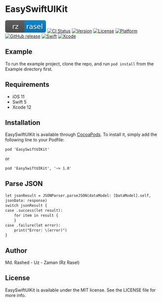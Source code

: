 # EasySwiftUIKit

[![Rz Rasel](https://raw.githubusercontent.com/arzrasel/svg/main/rz-rasel-blue.svg)](https://github.com/rzrasel)
[![CI Status](https://img.shields.io/travis/Rashed/EasySwiftUIKit.svg?style=flat)](https://travis-ci.org/Rashed/EasySwiftUIKit)
[![Version](https://img.shields.io/cocoapods/v/EasySwiftUIKit.svg?style=flat)](https://cocoapods.org/pods/EasySwiftUIKit)
[![License](https://img.shields.io/cocoapods/l/EasySwiftUIKit.svg?style=flat)](https://cocoapods.org/pods/EasySwiftUIKit)
[![Platform](https://img.shields.io/cocoapods/p/EasySwiftUIKit.svg?style=flat)](https://cocoapods.org/pods/EasySwiftUIKit)
[![GitHub release](https://img.shields.io/github/tag/arzrasel/EasySwiftUIKit.svg)](https://github.com/arzrasel/EasySwiftUIKit/releases)
[![Swift](https://img.shields.io/badge/Swift-5.0-orange.svg)](https://swift.org)
[![Xcode](https://img.shields.io/badge/Xcode-11.4-blue.svg)](https://developer.apple.com/xcode)

## Example

To run the example project, clone the repo, and run `pod install` from the Example directory first.

## Requirements

- iOS 11
- Swift 5
- Xcode 12

## Installation

EasySwiftUIKit is available through [CocoaPods](https://cocoapods.org/pods/EasySwiftUIKit). To install
it, simply add the following line to your Podfile:

```podInstallEasySwiftUIKit01
pod 'EasySwiftUIKit'
```
or
```podInstallEasySwiftUIKit02
pod 'EasySwiftUIKit', '~> 1.0'
```

## Parse JSON

```JSONParseWay001
let jsonResult = JSONParser.parseJSON(dataModel: [DataModel].self, jsonData: response)
switch jsonResult {
case .success(let result):
    for item in result {
    }
case .failure(let error):
    print("Error: \(error)")
}
```

## Author

Md. Rashed - Uz - Zaman (Rz Rasel)

## License

EasySwiftUIKit is available under the MIT license. See the LICENSE file for more info.

<!--https://github.com/goktugyil/EZSwiftExtensions-->
